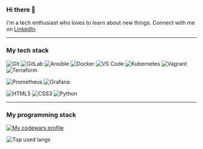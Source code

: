 ### Hi there 👋

I'm a tech enthusiast who loves to learn about new things. Connect with me on [LinkedIn](https://www.linkedin.com/in/matvey-malkov/).

---

### My tech stack

![Git](https://img.shields.io/badge/Git-%23F05033.svg?style=flat-square&logo=git&logoColor=white)
![GitLab](https://img.shields.io/badge/-GitLab-FCA121?style=flat-square&logo=gitlab)
![Ansible](https://img.shields.io/badge/Ansible-%231A1918.svg?style=flat-square&logo=ansible&logoColor=white)
![Docker](https://img.shields.io/badge/Docker-%230db7ed.svg?style=flat-square&logo=docker&logoColor=white)
![VS Code](https://img.shields.io/static/v1?style=flat-square&message=VS+Сode&color=007ACC&logo=Visual+Studio+Code&label=)
![Kubernetes](https://img.shields.io/badge/Kubernetes-%23326ce5.svg?style=flat-square&logo=kubernetes&logoColor=white)
![Vagrant](https://img.shields.io/badge/Vagrant-%231563FF.svg?style=flat-square&logo=vagrant&logoColor=white)
![Terraform](https://img.shields.io/badge/Terraform-%235835CC.svg?style=flat-square&logo=terraform&logoColor=white)

![Prometheus](https://img.shields.io/badge/Prometheus-E6522C?style=flat-square&logo=Prometheus&logoColor=white)
![Grafana](https://img.shields.io/badge/Grafana-%23F46800.svg?style=flat-square&logo=grafana&logoColor=white)

![HTML5](https://img.shields.io/badge/-HTML5-%23E44D27?style=flat-square&logo=html5&logoColor=ffffff)
![CSS3](https://img.shields.io/badge/-CSS3-%231572B6?style=flat-square&logo=css3)
![Python](https://img.shields.io/badge/Python-3670A0?style=flat-square&logo=python&logoColor=ffdd54)

---

### My programming stack

[![My codewars profile](https://www.codewars.com/users/malkops/badges/large)](https://www.codewars.com/users/malkops)

![Top used langs](https://github-readme-stats.vercel.app/api/top-langs/?username=malkops&layout=compact&theme=dracula)
